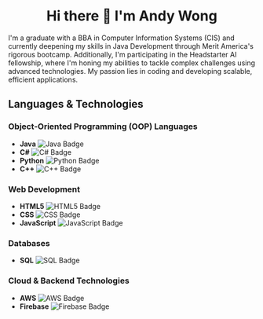 <h1 style="text-align: center;" >Hi there 👋 I'm Andy Wong</h1>

<p>
    I'm a graduate with a BBA in Computer Information Systems (CIS) and currently deepening my skills in Java Development through Merit America's rigorous bootcamp. Additionally, I'm participating in the Headstarter AI fellowship, where I'm honing my abilities to tackle complex challenges using advanced technologies. My passion lies in coding and developing scalable, efficient applications.
</p>

<h2>Languages & Technologies</h2>

<h3>Object-Oriented Programming (OOP) Languages</h3>
<ul>
    <li><strong>Java</strong> <img src="https://img.shields.io/badge/Java-ED8B00?style=for-the-badge&logo=java&logoColor=white" alt="Java Badge"></li>
    <li><strong>C#</strong> <img src="https://img.shields.io/badge/C%23-239120?style=for-the-badge&logo=c-sharp&logoColor=white" alt="C# Badge"></li>
    <li><strong>Python</strong> <img src="https://img.shields.io/badge/Python-3670A0?style=for-the-badge&logo=python&logoColor=ffdd54" alt="Python Badge"></li>
    <li><strong>C++</strong> <img src="https://img.shields.io/badge/C%2B%2B-00599C?style=for-the-badge&logo=cplusplus&logoColor=white" alt="C++ Badge"></li>
</ul>

<h3>Web Development</h3>
<ul>
    <li><strong>HTML5</strong> <img src="https://img.shields.io/badge/HTML5-E34F26?style=for-the-badge&logo=html5&logoColor=white" alt="HTML5 Badge"></li>
    <li><strong>CSS</strong> <img src="https://img.shields.io/badge/CSS-1572B6?style=for-the-badge&logo=css3&logoColor=white" alt="CSS Badge"></li>
    <li><strong>JavaScript</strong> <img src="https://img.shields.io/badge/JavaScript-F7DF1E?style=for-the-badge&logo=javascript&logoColor=black" alt="JavaScript Badge"></li>
</ul>

<h3>Databases</h3>
<ul>
    <li><strong>SQL</strong> <img src="https://img.shields.io/badge/SQL-336791?style=for-the-badge&logo=postgresql&logoColor=white" alt="SQL Badge"></li>
</ul>

<h3>Cloud & Backend Technologies</h3>
<ul>
    <li><strong>AWS</strong> <img src="https://img.shields.io/badge/Amazon_AWS-232F3E?style=for-the-badge&logo=amazon-aws&logoColor=white" alt="AWS Badge"></li>
    <li><strong>Firebase</strong> <img src="https://img.shields.io/badge/Firebase-FFCA28?style=for-the-badge&logo=firebase&logoColor=black" alt="Firebase Badge"></li>
</ul>
